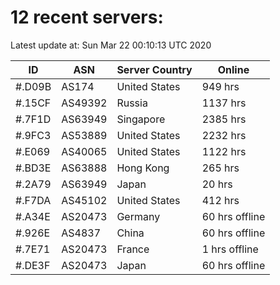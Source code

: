 # 12 recent servers:

Latest update at: Sun Mar 22 00:10:13 UTC 2020

| ID | ASN | Server Country | Online |
| -- | --- | -------------- | ------ |
| #.D09B | AS174 | United States | 949 hrs |
| #.15CF | AS49392 | Russia | 1137 hrs |
| #.7F1D | AS63949 | Singapore | 2385 hrs |
| #.9FC3 | AS53889 | United States | 2232 hrs |
| #.E069 | AS40065 | United States | 1122 hrs |
| #.BD3E | AS63888 | Hong Kong | 265 hrs |
| #.2A79 | AS63949 | Japan | 20 hrs |
| #.F7DA | AS45102 | United States | 412 hrs |
| #.A34E | AS20473 | Germany | 60 hrs offline |
| #.926E | AS4837 | China | 60 hrs offline |
| #.7E71 | AS20473 | France | 1 hrs offline |
| #.DE3F | AS20473 | Japan | 60 hrs offline |

